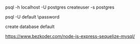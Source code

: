 psql -h localhost -U postgres
createuser -s postgres

psql -U default
\password

create database default

https://www.bezkoder.com/node-js-express-sequelize-mysql/

